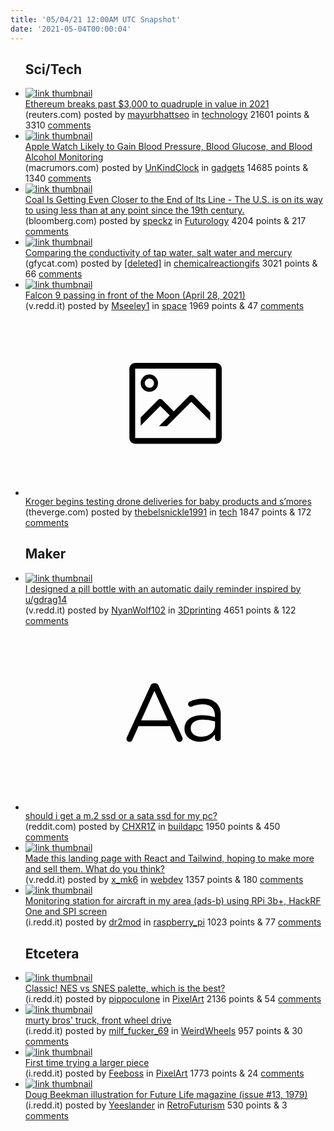```yaml
---
title: '05/04/21 12:00AM UTC Snapshot'
date: '2021-05-04T00:00:04'
---
```

<ul>
<h2>Sci/Tech</h2>

<li><a href='https://www.reuters.com/technology/ethereum-breaks-past-3000-2021-05-03/'><img src='https://b.thumbs.redditmedia.com/Fgn9vqXYt89fCN802LzexYV0JPoCX4kXqHy3RHKTFsU.jpg' alt='link thumbnail'></a><div><div class='linkTitle'><a href='https://www.reuters.com/technology/ethereum-breaks-past-3000-2021-05-03/'>Ethereum breaks past $3,000 to quadruple in value in 2021</a></div>(reuters.com) posted by <a href='https://www.reddit.com/user/mayurbhattseo'>mayurbhattseo</a> in <a href='https://www.reddit.com/r/technology'>technology</a> 21601 points & 3310 <a href='https://www.reddit.com/r/technology/comments/n3qhpp/ethereum_breaks_past_3000_to_quadruple_in_value/'>comments</a></div></li>

<li><a href='https://www.macrumors.com/2021/05/03/apple-watch-blood-pressure-glucose-alcohol/'><img src='https://b.thumbs.redditmedia.com/EzoOid3g3WS1wvpHRDSHDhjEApLUtJ5lETuGZ6LzLOQ.jpg' alt='link thumbnail'></a><div><div class='linkTitle'><a href='https://www.macrumors.com/2021/05/03/apple-watch-blood-pressure-glucose-alcohol/'>Apple Watch Likely to Gain Blood Pressure, Blood Glucose, and Blood Alcohol Monitoring</a></div>(macrumors.com) posted by <a href='https://www.reddit.com/user/UnKindClock'>UnKindClock</a> in <a href='https://www.reddit.com/r/gadgets'>gadgets</a> 14685 points & 1340 <a href='https://www.reddit.com/r/gadgets/comments/n3tdn5/apple_watch_likely_to_gain_blood_pressure_blood/'>comments</a></div></li>

<li><a href='https://www.bloomberg.com/news/articles/2021-05-03/coal-consumption-in-the-u-s-declines-as-natural-gas-solar-wind-energy-rise'><img src='https://b.thumbs.redditmedia.com/9p0kSgkIkZql_5VqidrmeCclKt8cn1ldQ9XPj7a22gc.jpg' alt='link thumbnail'></a><div><div class='linkTitle'><a href='https://www.bloomberg.com/news/articles/2021-05-03/coal-consumption-in-the-u-s-declines-as-natural-gas-solar-wind-energy-rise'>Coal Is Getting Even Closer to the End of Its Line - The U.S. is on its way to using less than at any point since the 19th century.</a></div>(bloomberg.com) posted by <a href='https://www.reddit.com/user/speckz'>speckz</a> in <a href='https://www.reddit.com/r/Futurology'>Futurology</a> 4204 points & 217 <a href='https://www.reddit.com/r/Futurology/comments/n3x8qa/coal_is_getting_even_closer_to_the_end_of_its/'>comments</a></div></li>

<li><a href='https://gfycat.com/GentleGiganticGrison'><img src='https://b.thumbs.redditmedia.com/CFiYGiUIw-TlYjhu_QVTh3sVUywMg6wTatpY0PYpFZw.jpg' alt='link thumbnail'></a><div><div class='linkTitle'><a href='https://gfycat.com/GentleGiganticGrison'>Comparing the conductivity of tap water, salt water and mercury</a></div>(gfycat.com) posted by <a href='https://www.reddit.com/user/[deleted]'>[deleted]</a> in <a href='https://www.reddit.com/r/chemicalreactiongifs'>chemicalreactiongifs</a> 3021 points & 66 <a href='https://www.reddit.com/r/chemicalreactiongifs/comments/n3r0ps/comparing_the_conductivity_of_tap_water_salt/'>comments</a></div></li>

<li><a href='https://v.redd.it/20nk8ydk7tw61'><img src='https://b.thumbs.redditmedia.com/2ltyuX4NW5SnnUwqxjeCgOtQhJ-4hN_HdCorhp4-EDk.jpg' alt='link thumbnail'></a><div><div class='linkTitle'><a href='https://v.redd.it/20nk8ydk7tw61'>Falcon 9 passing in front of the Moon (April 28, 2021)</a></div>(v.redd.it) posted by <a href='https://www.reddit.com/user/Mseeley1'>Mseeley1</a> in <a href='https://www.reddit.com/r/space'>space</a> 1969 points & 47 <a href='https://www.reddit.com/r/space/comments/n3kzry/falcon_9_passing_in_front_of_the_moon_april_28/'>comments</a></div></li>

<li><a href='https://www.theverge.com/2021/5/3/22416957/kroger-drone-express-groceries-ohio'><svg version='1.1' viewBox='-34 -14 104 64' preserveAspectRatio='xMidYMid meet' xmlns='http://www.w3.org/2000/svg' xmlns:xlink='http://www.w3.org/1999/xlink'>
    <title>link thumbnail</title>
    <path d='M32,4H4A2,2,0,0,0,2,6V30a2,2,0,0,0,2,2H32a2,2,0,0,0,2-2V6A2,2,0,0,0,32,4ZM4,30V6H32V30Z'></path>
    <path d='M8.92,14a3,3,0,1,0-3-3A3,3,0,0,0,8.92,14Zm0-4.6A1.6,1.6,0,1,1,7.33,11,1.6,1.6,0,0,1,8.92,9.41Z'></path>
    <path d='M22.78,15.37l-5.4,5.4-4-4a1,1,0,0,0-1.41,0L5.92,22.9v2.83l6.79-6.79L16,22.18l-3.75,3.75H15l8.45-8.45L30,24V21.18l-5.81-5.81A1,1,0,0,0,22.78,15.37Z'></path>
    </svg></a><div><div class='linkTitle'><a href='https://www.theverge.com/2021/5/3/22416957/kroger-drone-express-groceries-ohio'>Kroger begins testing drone deliveries for baby products and s’mores</a></div>(theverge.com) posted by <a href='https://www.reddit.com/user/thebelsnickle1991'>thebelsnickle1991</a> in <a href='https://www.reddit.com/r/tech'>tech</a> 1847 points & 172 <a href='https://www.reddit.com/r/tech/comments/n3ut02/kroger_begins_testing_drone_deliveries_for_baby/'>comments</a></div></li>

<h2>Maker</h2>

<li><a href='https://v.redd.it/9vrvrrqmwvw61'><img src='https://b.thumbs.redditmedia.com/uJbEcJoLSrmjP27tPIZCkfykiig8-mkmKG7CgoiW9wI.jpg' alt='link thumbnail'></a><div><div class='linkTitle'><a href='https://v.redd.it/9vrvrrqmwvw61'>I designed a pill bottle with an automatic daily reminder inspired by u/gdrag14</a></div>(v.redd.it) posted by <a href='https://www.reddit.com/user/NyanWolf102'>NyanWolf102</a> in <a href='https://www.reddit.com/r/3Dprinting'>3Dprinting</a> 4651 points & 122 <a href='https://www.reddit.com/r/3Dprinting/comments/n3szou/i_designed_a_pill_bottle_with_an_automatic_daily/'>comments</a></div></li>

<li><a href='https://www.reddit.com/r/buildapc/comments/n3qojs/should_i_get_a_m2_ssd_or_a_sata_ssd_for_my_pc/'><svg version='1.1' viewBox='-34 -12 104 64' preserveAspectRatio='xMidYMid slice' xmlns='http://www.w3.org/2000/svg' xmlns:xlink='http://www.w3.org/1999/xlink'>
    <title>text link thumbnail</title>
    <path d='M12.19,8.84a1.45,1.45,0,0,0-1.4-1h-.12a1.46,1.46,0,0,0-1.42,1L1.14,26.56a1.29,1.29,0,0,0-.14.59,1,1,0,0,0,1,1,1.12,1.12,0,0,0,1.08-.77l2.08-4.65h11l2.08,4.59a1.24,1.24,0,0,0,1.12.83,1.08,1.08,0,0,0,1.08-1.08,1.64,1.64,0,0,0-.14-.57ZM6.08,20.71l4.59-10.22,4.6,10.22Z'>
    </path>
    <path d='M32.24,14.78A6.35,6.35,0,0,0,27.6,13.2a11.36,11.36,0,0,0-4.7,1,1,1,0,0,0-.58.89,1,1,0,0,0,.94.92,1.23,1.23,0,0,0,.39-.08,8.87,8.87,0,0,1,3.72-.81c2.7,0,4.28,1.33,4.28,3.92v.5a15.29,15.29,0,0,0-4.42-.61c-3.64,0-6.14,1.61-6.14,4.64v.05c0,2.95,2.7,4.48,5.37,4.48a6.29,6.29,0,0,0,5.19-2.48V26.9a1,1,0,0,0,1,1,1,1,0,0,0,1-1.06V19A5.71,5.71,0,0,0,32.24,14.78Zm-.56,7.7c0,2.28-2.17,3.89-4.81,3.89-1.94,0-3.61-1.06-3.61-2.86v-.06c0-1.8,1.5-3,4.2-3a15.2,15.2,0,0,1,4.22.61Z'>
    </path>
    </svg></a><div><div class='linkTitle'><a href='https://www.reddit.com/r/buildapc/comments/n3qojs/should_i_get_a_m2_ssd_or_a_sata_ssd_for_my_pc/'>should i get a m.2 ssd or a sata ssd for my pc?</a></div>(reddit.com) posted by <a href='https://www.reddit.com/user/CHXR1Z'>CHXR1Z</a> in <a href='https://www.reddit.com/r/buildapc'>buildapc</a> 1950 points & 450 <a href='https://www.reddit.com/r/buildapc/comments/n3qojs/should_i_get_a_m2_ssd_or_a_sata_ssd_for_my_pc/'>comments</a></div></li>

<li><a href='https://v.redd.it/kio5w24kavw61'><img src='https://b.thumbs.redditmedia.com/b7bPiytsxiIQNEbjkwqIfPZJhH_LloNLeaUYuN9QvKA.jpg' alt='link thumbnail'></a><div><div class='linkTitle'><a href='https://v.redd.it/kio5w24kavw61'>Made this landing page with React and Tailwind, hoping to make more and sell them. What do you think?</a></div>(v.redd.it) posted by <a href='https://www.reddit.com/user/x_mk6'>x_mk6</a> in <a href='https://www.reddit.com/r/webdev'>webdev</a> 1357 points & 180 <a href='https://www.reddit.com/r/webdev/comments/n3rasi/made_this_landing_page_with_react_and_tailwind/'>comments</a></div></li>

<li><a href='https://i.redd.it/yfbnzx654xw61.jpg'><img src='https://b.thumbs.redditmedia.com/mJrTLhzGmoe5j8dRY2VZxXLGZrn-zEQGkpMdUCF1q8E.jpg' alt='link thumbnail'></a><div><div class='linkTitle'><a href='https://i.redd.it/yfbnzx654xw61.jpg'>Monitoring station for aircraft in my area (ads-b) using RPi 3b+, HackRF One and SPI screen</a></div>(i.redd.it) posted by <a href='https://www.reddit.com/user/dr2mod'>dr2mod</a> in <a href='https://www.reddit.com/r/raspberry_pi'>raspberry_pi</a> 1023 points & 77 <a href='https://www.reddit.com/r/raspberry_pi/comments/n3xw7z/monitoring_station_for_aircraft_in_my_area_adsb/'>comments</a></div></li>

<h2>Etcetera</h2>

<li><a href='https://i.redd.it/u2cmtom9gxw61.png'><img src='https://a.thumbs.redditmedia.com/EoQ9pxGnkiZh94FojqZaS182cEyfpfUq6C-FONsEsR4.jpg' alt='link thumbnail'></a><div><div class='linkTitle'><a href='https://i.redd.it/u2cmtom9gxw61.png'>Classic! NES vs SNES palette, which is the best?</a></div>(i.redd.it) posted by <a href='https://www.reddit.com/user/pippoculone'>pippoculone</a> in <a href='https://www.reddit.com/r/PixelArt'>PixelArt</a> 2136 points & 54 <a href='https://www.reddit.com/r/PixelArt/comments/n3zkd1/classic_nes_vs_snes_palette_which_is_the_best/'>comments</a></div></li>

<li><a href='https://i.redd.it/s96uizzpiww61.jpg'><img src='https://b.thumbs.redditmedia.com/M7nMc-S-6t0DhEc9hdHmlFyGU_h_f5JLXRtpn4Y7lIc.jpg' alt='link thumbnail'></a><div><div class='linkTitle'><a href='https://i.redd.it/s96uizzpiww61.jpg'>murty bros' truck, front wheel drive</a></div>(i.redd.it) posted by <a href='https://www.reddit.com/user/milf_fucker_69'>milf_fucker_69</a> in <a href='https://www.reddit.com/r/WeirdWheels'>WeirdWheels</a> 957 points & 30 <a href='https://www.reddit.com/r/WeirdWheels/comments/n3v3vw/murty_bros_truck_front_wheel_drive/'>comments</a></div></li>

<li><a href='https://i.redd.it/be9v94nixvw61.png'><img src='https://b.thumbs.redditmedia.com/jK3d-afUhJ7VXgB7j5EgMMlx6xDiY2Vm4okXhMxraCQ.jpg' alt='link thumbnail'></a><div><div class='linkTitle'><a href='https://i.redd.it/be9v94nixvw61.png'>First time trying a larger piece</a></div>(i.redd.it) posted by <a href='https://www.reddit.com/user/Feeboss'>Feeboss</a> in <a href='https://www.reddit.com/r/PixelArt'>PixelArt</a> 1773 points & 24 <a href='https://www.reddit.com/r/PixelArt/comments/n3t1wj/first_time_trying_a_larger_piece/'>comments</a></div></li>

<li><a href='https://i.redd.it/et2yam2p6ww61.jpg'><img src='https://a.thumbs.redditmedia.com/BzEni8mltrSmflOhOl8H_dvB7_TgCSLwt3TCsOmxF44.jpg' alt='link thumbnail'></a><div><div class='linkTitle'><a href='https://i.redd.it/et2yam2p6ww61.jpg'>Doug Beekman illustration for Future Life magazine (issue #13, 1979)</a></div>(i.redd.it) posted by <a href='https://www.reddit.com/user/Yeeslander'>Yeeslander</a> in <a href='https://www.reddit.com/r/RetroFuturism'>RetroFuturism</a> 530 points & 3 <a href='https://www.reddit.com/r/RetroFuturism/comments/n3twjm/doug_beekman_illustration_for_future_life/'>comments</a></div></li>

</ul>

